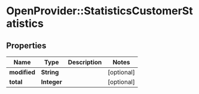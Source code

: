 # OpenProvider::StatisticsCustomerStatistics

## Properties
Name | Type | Description | Notes
------------ | ------------- | ------------- | -------------
**modified** | **String** |  | [optional] 
**total** | **Integer** |  | [optional] 

